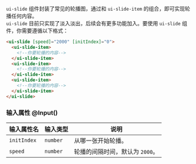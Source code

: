 `ui-slide` 组件封装了常见的轮播图，通过和 `ui-slide-item` 的组合，即可实现轮播任何内容。  
`ui-slide` 目前只实现了淡入淡出，后续会有更多功能加入。要使用 `ui-slide` 组件，你需要遵循以下格式：

```html
<ui-slide [speed]="2000" [initIndex]="0">
  <ui-slide-item>
    <!--你要轮播的内容-->
  </ui-slide-item>
  <ui-slide-item>
    <!--你要轮播的内容-->
  </ui-slide-item>
  <ui-slide-item>
    <!--你要轮播的内容-->
  </ui-slide-item>
</ui-slide>
```



### 输入属性 @Input()

| 输入属性名 | 输入类型  | 说明    |
| --        | --        | --        |
| `initIndex`  | `number`   | 从哪一张开始轮播。 |
| `speed`  | `number`   | 轮播的间隔时间，默认为 `2000`。 |
